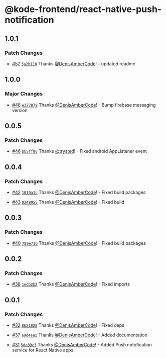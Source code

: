 # @kode-frontend/react-native-push-notification

## 1.0.1

### Patch Changes

- [#57](https://github.com/appKODE/frontend-depend/pull/57) [`3a2b110`](https://github.com/appKODE/frontend-depend/commit/3a2b110251aa8192f3d0f03291773e018b31fad7) Thanks [@DenisAmberCode](https://github.com/DenisAmberCode)! - updated readme

## 1.0.0

### Major Changes

- [#48](https://github.com/appKODE/frontend-depend/pull/48) [`e377879`](https://github.com/appKODE/frontend-depend/commit/e3778797df3dc328eef0b14d4e01dea5fd2cb7ea) Thanks [@DenisAmberCode](https://github.com/DenisAmberCode)! - Bump firebase messaging version

## 0.0.5

### Patch Changes

- [#46](https://github.com/appKODE/frontend-depend/pull/46) [`bb5ff86`](https://github.com/appKODE/frontend-depend/commit/bb5ff8646f978d072c74ea9fbe98b90407101925) Thanks [@trysted](https://github.com/trysted)! - Fixed android AppListener event

## 0.0.4

### Patch Changes

- [#42](https://github.com/appKODE/frontend-depend/pull/42) [`1019a1c`](https://github.com/appKODE/frontend-depend/commit/1019a1c1f4431ea39e29ef64811ceb95afd0c036) Thanks [@DenisAmberCode](https://github.com/DenisAmberCode)! - Fixed build packages

- [#43](https://github.com/appKODE/frontend-depend/pull/43) [`0248955`](https://github.com/appKODE/frontend-depend/commit/024895515a1e8d007d0462e806cb3e6354da3de7) Thanks [@DenisAmberCode](https://github.com/DenisAmberCode)! - Fixed build

## 0.0.3

### Patch Changes

- [#40](https://github.com/appKODE/frontend-depend/pull/40) [`789e71b`](https://github.com/appKODE/frontend-depend/commit/789e71b2260d11d6bccba5c4c4af648f0d9f78f9) Thanks [@DenisAmberCode](https://github.com/DenisAmberCode)! - Fixed build packages

## 0.0.2

### Patch Changes

- [#38](https://github.com/appKODE/frontend-depend/pull/38) [`1edb2b2`](https://github.com/appKODE/frontend-depend/commit/1edb2b25f4140f8cc28bc1110e9eb9ef0006bd38) Thanks [@DenisAmberCode](https://github.com/DenisAmberCode)! - Fixed imports

## 0.0.1

### Patch Changes

- [#32](https://github.com/appKODE/frontend-depend/pull/32) [`8621828`](https://github.com/appKODE/frontend-depend/commit/86218283aca2ff1d2ffab7e65de63d3cca63a009) Thanks [@DenisAmberCode](https://github.com/DenisAmberCode)! - Fixed deps

- [#37](https://github.com/appKODE/frontend-depend/pull/37) [`a9d4ea1`](https://github.com/appKODE/frontend-depend/commit/a9d4ea178730ff74c4feccf9091768a0f3bea88e) Thanks [@DenisAmberCode](https://github.com/DenisAmberCode)! - Added documentation

- [#31](https://github.com/appKODE/frontend-depend/pull/31) [`5dc89c3`](https://github.com/appKODE/frontend-depend/commit/5dc89c35dfd8ad1ae23ac0572feac2fe9f1e80d3) Thanks [@DenisAmberCode](https://github.com/DenisAmberCode)! - Added Push notofication service for React Native apps
